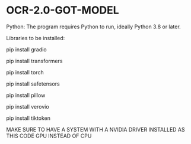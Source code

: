 # OCR-2.0-GOT-MODEL

Python: The program requires Python to run, ideally Python 3.8 or later.

Libraries to be installed:

pip install gradio

pip install transformers

pip install torch

pip install safetensors

pip install pillow

pip install verovio 

pip install tiktoken


MAKE SURE TO HAVE A SYSTEM WITH A NVIDIA DRIVER INSTALLED AS THIS CODE GPU INSTEAD OF CPU


